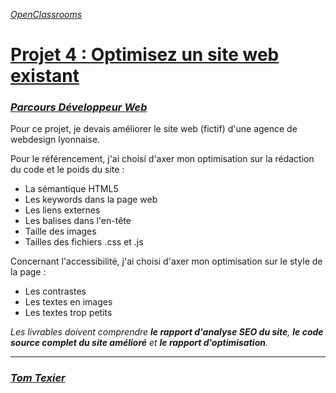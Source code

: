 [*OpenClassrooms*](https://openclassrooms.com)

# [Projet 4 : Optimisez un site web existant](https://openclassrooms.com/fr/paths/185-developpeur-web#path-tabs)

### [*Parcours Développeur Web*](https://openclassrooms.com/fr/paths/185-developpeur-web)

Pour ce projet, je devais améliorer le site web (fictif) d'une agence de webdesign lyonnaise.

Pour le référencement, j'ai choisi d'axer mon optimisation sur la rédaction du code et le poids du site : 

- La sémantique HTML5
- Les keywords dans la page web
- Les liens externes
- Les balises dans l'en-tête
- Taille des images
- Tailles des fichiers .css et .js

Concernant l'accessibilité, j'ai choisi d'axer mon optimisation sur le style de la page : 

- Les contrastes
- Les textes en images
- Les textes trop petits

*Les livrables doivent comprendre **le rapport d'analyse SEO du site**, **le code source complet du site amélioré** et **le rapport d'optimisation**.*

-----

### [*Tom Texier*](https://github.com/tom-texier)